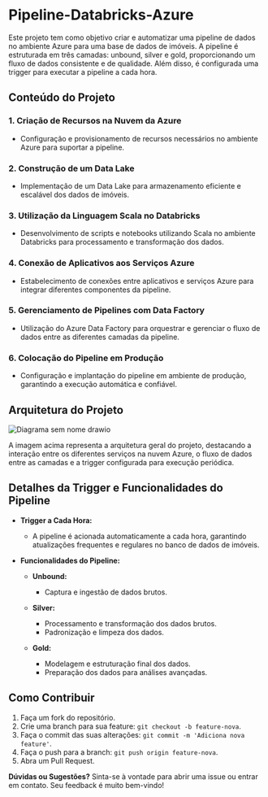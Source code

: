 # Pipeline-Databricks-Azure

Este projeto tem como objetivo criar e automatizar uma pipeline de dados no ambiente Azure para uma base de dados de imóveis. A pipeline é estruturada em três camadas: unbound, silver e gold, proporcionando um fluxo de dados consistente e de qualidade. Além disso, é configurada uma trigger para executar a pipeline a cada hora.

## Conteúdo do Projeto

### 1. Criação de Recursos na Nuvem da Azure
   - Configuração e provisionamento de recursos necessários no ambiente Azure para suportar a pipeline.

### 2. Construção de um Data Lake
   - Implementação de um Data Lake para armazenamento eficiente e escalável dos dados de imóveis.

### 3. Utilização da Linguagem Scala no Databricks
   - Desenvolvimento de scripts e notebooks utilizando Scala no ambiente Databricks para processamento e transformação dos dados.

### 4. Conexão de Aplicativos aos Serviços Azure
   - Estabelecimento de conexões entre aplicativos e serviços Azure para integrar diferentes componentes da pipeline.

### 5. Gerenciamento de Pipelines com Data Factory
   - Utilização do Azure Data Factory para orquestrar e gerenciar o fluxo de dados entre as diferentes camadas da pipeline.

### 6. Colocação do Pipeline em Produção
   - Configuração e implantação do pipeline em ambiente de produção, garantindo a execução automática e confiável.

## Arquitetura do Projeto

![Diagrama sem nome drawio](https://github.com/PATRICIAJUNQUEIRA/pipeline-databricks-azure/assets/96187596/6b25fb59-b8a2-47fe-a30d-6f136096f865)


A imagem acima representa a arquitetura geral do projeto, destacando a interação entre os diferentes serviços na nuvem Azure, o fluxo de dados entre as camadas e a trigger configurada para execução periódica.

## Detalhes da Trigger e Funcionalidades do Pipeline

- **Trigger a Cada Hora:**
  - A pipeline é acionada automaticamente a cada hora, garantindo atualizações frequentes e regulares no banco de dados de imóveis.

- **Funcionalidades do Pipeline:**
  - **Unbound:**
    - Captura e ingestão de dados brutos.
  
  - **Silver:**
    - Processamento e transformação dos dados brutos.
    - Padronização e limpeza dos dados.

  - **Gold:**
    - Modelagem e estruturação final dos dados.
    - Preparação dos dados para análises avançadas.

## Como Contribuir

1. Faça um fork do repositório.
2. Crie uma branch para sua feature: `git checkout -b feature-nova`.
3. Faça o commit das suas alterações: `git commit -m 'Adiciona nova feature'`.
4. Faça o push para a branch: `git push origin feature-nova`.
5. Abra um Pull Request.

**Dúvidas ou Sugestões?** Sinta-se à vontade para abrir uma issue ou entrar em contato. Seu feedback é muito bem-vindo!
